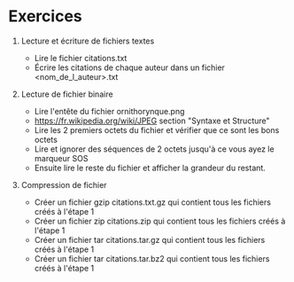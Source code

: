 # Exercices
1) Lecture et écriture de fichiers textes
    - Lire le fichier citations.txt
    - Écrire les citations de chaque auteur dans un fichier <nom_de_l_auteur>.txt

2) Lecture de fichier binaire 
   - Lire l'entête du fichier ornithorynque.png
   - https://fr.wikipedia.org/wiki/JPEG section "Syntaxe et Structure"
   - Lire les 2 premiers octets du fichier et vérifier que ce sont les bons octets
   - Lire et ignorer des séquences de 2 octets jusqu'à ce vous ayez le marqueur SOS
   - Ensuite lire le reste du fichier et afficher la grandeur du restant.

3) Compression de fichier
   - Créer un fichier gzip citations.txt.gz qui contient tous les fichiers créés à l'étape 1
   - Créer un fichier zip citations.zip qui contient tous les fichiers créés à l'étape 1
   - Créer un fichier tar citations.tar.gz qui contient tous les fichiers créés à l'étape 1
   - Créer un fichier tar citations.tar.bz2 qui contient tous les fichiers créés à l'étape 1


